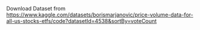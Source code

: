 Download Dataset from https://www.kaggle.com/datasets/borismarjanovic/price-volume-data-for-all-us-stocks-etfs/code?datasetId=4538&sortBy=voteCount
